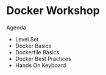 # Docker Workshop

Agenda

* Level Set
* Docker Basics
* Dockerfile Basics
* Docker Best Practices
* Hands On Keyboard

